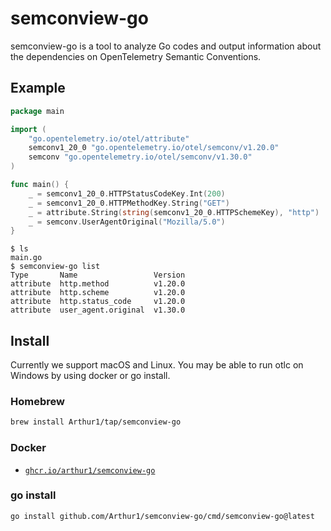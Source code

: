 # semconview-go

semconview-go is a tool to analyze Go codes and output information about the dependencies on OpenTelemetry Semantic Conventions.

## Example

```go
package main

import (
	"go.opentelemetry.io/otel/attribute"
	semconv1_20_0 "go.opentelemetry.io/otel/semconv/v1.20.0"
	semconv "go.opentelemetry.io/otel/semconv/v1.30.0"
)

func main() {
	_ = semconv1_20_0.HTTPStatusCodeKey.Int(200)
	_ = semconv1_20_0.HTTPMethodKey.String("GET")
	_ = attribute.String(string(semconv1_20_0.HTTPSchemeKey), "http")
	_ = semconv.UserAgentOriginal("Mozilla/5.0")
}
```

```console
$ ls
main.go
$ semconview-go list
Type       Name                 Version
attribute  http.method          v1.20.0
attribute  http.scheme          v1.20.0
attribute  http.status_code     v1.20.0
attribute  user_agent.original  v1.30.0
```

## Install

Currently we support macOS and Linux. You may be able to run otlc on Windows by using docker or go install.

### Homebrew

```sh
brew install Arthur1/tap/semconview-go
```

### Docker

- [`ghcr.io/arthur1/semconview-go`](https://github.com/Arthur1/semconview-go/pkgs/container/semconview-go)

### go install

```sh
go install github.com/Arthur1/semconview-go/cmd/semconview-go@latest
```

